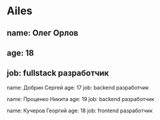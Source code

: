 # Ailes
## name: Олег Орлов
## age: 18
## job: fullstack разработчик
name: Добрин Сергей
age: 17
job: backend разработчик

name: Проценко Никита
age: 19
job: backend разработчик

name: Кучеров Георгий
age: 18
job: frontend разработчик
